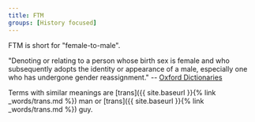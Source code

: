```yaml
---
title: FTM
groups: [History focused]
---
```


FTM is short for "female-to-male".

"Denoting or relating to a person whose birth sex is female and who subsequently adopts the identity or appearance of a male, especially one who has undergone gender reassignment." -- [Oxford Dictionaries](https://en.oxforddictionaries.com/definition/female-to-male)

Terms with similar meanings are [trans]({{ site.baseurl }}{% link _words/trans.md %}) man or [trans]({{ site.baseurl }}{% link _words/trans.md %}) guy.